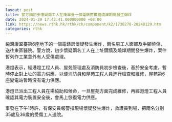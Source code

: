 ```yaml
---
layout: post
title: 警方稱初步懷疑兩工人在康翠臺一個電錶房鑽牆燒焊期間發生爆炸
date: 2024-01-29 17:42:41.000000000 +08:00
link: https://news.rthk.hk/rthk/ch/component/k2/1738278-20240129.htm
categories: rthk
---
```


柴灣康翠臺第6座地下的一個電錶房懷疑發生爆炸，兩名男工人面部及手腳燒傷，送往東區醫院。警方說，初步懷疑兩名工人在上址鑽牆及燒焊期間發生爆炸，案件暫列作工業意外有人受傷處理。

港燈表示，經港燈工程人員、屋苑管理處及消防員初步檢查後，基於安全考慮，暫時停止對上址的電力供應，以便消防員和屋苑工程人員進行檢查和維修，屋苑第6座變電站暫時沒有電力供應。

港燈已派出工程人員在場協助和候命，一旦屋苑方面完成維修，再經港燈工程人員確認其電力裝置安全後，會馬上恢復電力供應。

事發在下午1時許，有保安員報警指現場懷疑發生爆炸，救護員到場，把兩名分別35歲及36歲的受傷工人送院。
